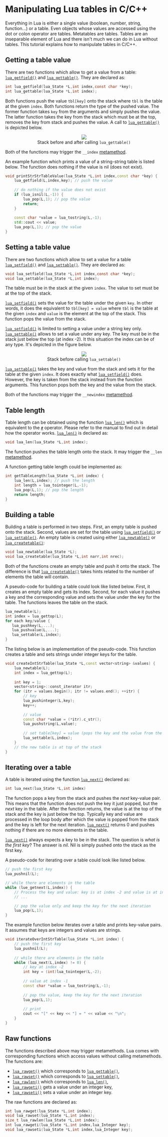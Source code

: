Manipulating Lua tables in C/C++
====

Everything in Lua is either a single value (boolean, number, string, function...) or a table. Even objects whose values are accessed using the dot or colon operator are tables. Metatables are tables. Tables are an inseparable element of Lua and there isn't much we can do in Lua without tables. This tutorial explains how to manipulate tables in C/C++.

Getting a table value
----

There are two functions which allow to get a value from a table:
[`lua_getfield()`](https://www.lua.org/manual/5.3/manual.html#lua_getfield) and [`lua_gettable()`](https://www.lua.org/manual/5.3/manual.html#lua_gettable). They are declared as:
```c
int lua_getfield(lua_State *L,int index,const char *key);
int lua_gettable(lua_State *L,int index);
```

Both functions push the value `tbl[key]` onto the stack where `tbl` is the table at the given `index`. Both functions return the type of the pushed value. The former function takes `key` from the arguments and simply pushes the value. The latter function takes the key from the stack which must be at the top, removes the key from stack and pushes the value. A call to [`lua_gettable()`](https://www.lua.org/manual/5.3/manual.html#lua_gettable) is depicted below.

<div style="text-align:center;"><img src="lua_gettable.png"/><br/>Stack before and after calling <code>lua_gettable()</code></div>

Both of the functions may trigger the `__index` [metamethod](https://www.lua.org/manual/5.3/manual.html#2.4).

An example function which prints a value of a string-string table is listed below. The function does nothing if the value is nil (does not exist).

```cpp
void printStrStrTableValue(lua_State *L,int index,const char *key) {
    lua_getfield(L,index,key); // push the value
    
    // do nothing if the value does not exist
    if (lua_isnil(L,-1)) {
        lua_pop(L,1); // pop the value
        return;
    }
    
    const char *value = lua_tostring(L,-1);
    std::cout << value;
    lua_pop(L,1); // pop the value
}
```

Setting a table value
----

There are two functions which allow to set a value for a table [`lua_setfield()`](https://www.lua.org/manual/5.3/manual.html#lua_setfield) and [`lua_settable()`](https://www.lua.org/manual/5.3/manual.html#lua_settable). They are declared as:
```c
void lua_setfield(lua_State *L,int index,const char *key);
void lua_settable(lua_State *L,int index);
```

The table must be in the stack at the given `index`. The value to set must be at the top of the stack. 

[`lua_setfield()`](https://www.lua.org/manual/5.3/manual.html#lua_setfield) sets the value for the table under the given `key`. In other words, it does the equivalent to `tbl[key] = value` where `tbl` is the table at the given `index` and `value` is the element at the top of the stack. This function pops the value from the stack. 

[`lua_setfield()`](https://www.lua.org/manual/5.3/manual.html#lua_setfield) is limited to setting a value under a string key only. [`lua_settable()`](https://www.lua.org/manual/5.3/manual.html#lua_settable) allows to set a value under any key. The key must be in the stack just below the top (at index -2). It this situation the index can be of any type. It's depicted in the figure below. 

<div style="text-align:center;"><img src="lua_settable.png"/><br/>Stack before calling <code>lua_settable()</code></div>

[`lua_settable()`](https://www.lua.org/manual/5.3/manual.html#lua_settable) takes the key and value from the stack and sets it for the table at the given `index`. It does exactly what [`lua_setfield()`](https://www.lua.org/manual/5.3/manual.html#lua_setfield) does. However, the key is taken from the stack instead from the function arguments. This function pops both the key and the value from the stack. 

Both of the functions may trigger the `__newindex` [metamethod](https://www.lua.org/manual/5.3/manual.html#2.4).

Table length
----

Table length can be obtained using the function [`lua_len()`](https://www.lua.org/manual/5.3/manual.html#lua_len) which is equivalent to the [`#`](https://www.lua.org/manual/5.3/manual.html#3.4.7) operator. Please refer to the manual to find out in detail how the operator works. [`lua_len()`](https://www.lua.org/manual/5.3/manual.html#lua_len) is declared as: 

```cpp
void lua_len(lua_State *L,int index);
```

The function pushes the table length onto the stack. It may trigger the `__len` 
[metamethod](https://www.lua.org/manual/5.3/manual.html#2.4).

A function getting table length could be implemented as:
```cpp
int getTableLength(lua_State *L,int index) {
    lua_len(L,index); // push the length
    int length = lua_tointeger(L,-1);
    lua_pop(L,1); // pop the length
    return length;
}
```

Building a table
----

Building a table is performed in two steps. First, an empty table is pushed onto the stack. Second, values are set for the table using [`lua_setfield()`](https://www.lua.org/manual/5.3/manual.html#lua_setfield) or [`lua_settable()`](https://www.lua.org/manual/5.3/manual.html#lua_settable). An empty table is created using either [`lua_newtable()`](https://www.lua.org/manual/5.3/manual.html#lua_newtable) or [`lua_createtable()`](https://www.lua.org/manual/5.3/manual.html#lua_createtable):
```c
void lua_newtable(lua_State *L);
void lua_createtable(lua_State *L,int narr,int nrec);
```

Both of the functions create an empty table and push it onto the stack. The difference is that [`lua_createtable()`](https://www.lua.org/manual/5.3/manual.html#lua_createtable) takes hints related to the number of elements the table will contain. 

A pseudo-code for building a table could look like listed below. First, it creates an empty table and gets its index. Second, for each value it pushes a key and the corresponding value and sets the value under the key for the table. The functions leaves the table on the stack.

```cpp
lua_newtable(L);
int index = lua_gettop(L);
for each key/value {
   lua_pushkey(L,...);
   lua_pushvalue(L,...);
   lua_settable(L,index);
}
```

The listing below is an implementation of the pseudo-code. This function creates a table and sets strings under integer keys for the table.

```cpp
void createIntStrTable(lua_State *L,const vector<string> &values) {
    lua_newtable(L);
    int index = lua_gettop(L);
    
    int key = 1;
    vector<string>::const_iterator itr;
    for (itr = values.begin(); itr != values.end(); ++itr) {
        // key
        lua_pushinteger(L,key);
        key++;
        
        // value
        const char *value = (*itr).c_str();
        lua_pushstring(L,value);
        
        // set table[key] = value (pops the key and the value from the stack)
        lua_settable(L,index);
    }
    // the new table is at top of the stack
}
```

Iterating over a table
----

A table is iterated using the function [`lua_next()`](https://www.lua.org/manual/5.3/manual.html#lua_next) declared as:
```c
int lua_next(lua_State *L,int index)
```

The function pops a key from the stack and pushes the *next* key-value pair. This means that the function does not push the key it just popped, but the *next* key in the table. After the function returns, the value is at the top of the stack and the key is just below the top. Typically key and value are processed in the loop body after which the value is popped from the stack and the key is left for the next iteration. [`lua_next()`](https://www.lua.org/manual/5.3/manual.html#lua_next) returns 0 and pushes nothing if there are no more elements in the table.

[`lua_next()`](https://www.lua.org/manual/5.3/manual.html#lua_next) always expects a key to be in the stack. The question is *what is the first key*? The answer is *nil*. Nil is simply pushed onto the stack as the first key.

A pseudo-code for iterating over a table could look like listed below.

```cpp
// push the first key
lua_pushnil(L);

// while there are elements in the table
while (lue_getnext(L,index)) {
    // Process the key and value: key is at index -2 and value is at index -1
    // ...

    // pop the value only and keep the key for the next iteration
    lua_pop(L,1);
}
```

The example function below iterates over a table and prints key-value pairs. It assumes that keys are integers and values are strings.

```cpp
void iterateOverIntStrTable(lua_State *L,int index) {
    // push the first key
    lua_pushnil(L);
    
    // while there are elements in the table
    while (lua_next(L,index) != 0) {
        // key at index -2
        int key = (int)lua_tointeger(L,-2);
        
        // value at index -1
        const char *value = lua_tostring(L,-1);
        
        // pop the value, keep the key for the next iteration
        lua_pop(L,1);
        
        // print
        cout << "[" << key << "] = " << value << "\n";
    }
}
```

Raw functions
----

The functions described above may trigger metamethods. Lua comes with corresponding functions which access values without calling metamethods. The functions are:

- [`lua_rawget()`](https://www.lua.org/manual/5.3/manual.html#lua_rawget) which corresponds to [`lua_gettable()`](https://www.lua.org/manual/5.3/manual.html#lua_gettable),
- [`lua_rawset()`](https://www.lua.org/manual/5.3/manual.html#lua_rawset) which corresponds to [`lua_settable()`](https://www.lua.org/manual/5.3/manual.html#lua_settable),
- [`lua_rawlen()`](https://www.lua.org/manual/5.3/manual.html#lua_rawlen) which corresponds to [`lua_len()`](https://www.lua.org/manual/5.3/manual.html#lua_len),
- [`lua_rawgeti()`](https://www.lua.org/manual/5.3/manual.html#lua_rawgeti) gets a value under an integer key,
- [`lua_rawseti()`](https://www.lua.org/manual/5.3/manual.html#lua_rawseti) sets a value under an integer key.

The raw functions are declared as:

```cpp
int lua_rawget(lua_State *L,int index);
void lua_rawset(lua_State *L,int index);
size_t lua_rawlen(lua_State *L,int index);
int lua_rawgeti(lua_State *L,int index,lua_Integer key);
void lua_rawseti(lua_State *L,int index,lua_Integer key);
```